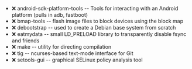 - :x:  android-sdk-platform-tools  --	Tools for interacting with an Android platform (pulls in adb, fastboot)
- :x:  bmap-tools  --	flash image files to block devices using the block map
- :x:  debootstrap  --		used to create a Debian base system from scratch
- :x:  eatmydata  --		small LD_PRELOAD library to transparently disable fsync and friends
- :x:  make  --		utility for directing compilation
- :x:  tig  --		ncurses-based text-mode interface for Git
- :x:  setools-gui  --		graphical SELinux policy analysis tool
